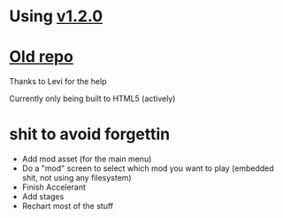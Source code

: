 # Using [v1.2.0](https://github.com/SanicBTW/FNF-PsychEngine-0.3.2h)

# [Old repo](https://github.com/SanicBTW/FNF-PsychEngine-0.3.2-hotfix)

Thanks to Levi for the help

Currently only being built to HTML5 (actively)

# shit to avoid forgettin

- Add mod asset (for the main menu)
- Do a "mod" screen to select which mod you want to play (embedded shit, not using any filesystem)
- Finish Accelerant
- Add stages
- Rechart most of the stuff